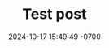 ---
layout: post
title:  "Test post"
date:   2024-10-17 15:49:49 -0700
categories: jekyll update
---
